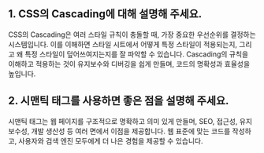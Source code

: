 ## 1. CSS의 Cascading에 대해 설명해 주세요.

CSS의 Cascading은 여러 스타일 규칙이 충돌할 때, 가장 중요한 우선순위를 결정하는 시스템입니다. 이를 이해하면 스타일 시트에서 어떻게 특정 스타일이 적용되는지, 그리고 왜 특정 스타일이 덮어쓰여지는지를 잘 파악할 수 있습니다. Cascading의 규칙을 이해하고 적용하는 것이 유지보수와 디버깅을 쉽게 만들며, 코드의 명확성과 효율성을 높입니다.

## 2. 시맨틱 태그를 사용하면 좋은 점을 설명해 주세요.

시맨틱 태그는 웹 페이지를 구조적으로 명확하고 의미 있게 만들며, SEO, 접근성, 유지보수성, 개발 생산성 등 여러 면에서 이점을 제공합니다. 웹 표준에 맞는 코드를 작성하고, 사용자와 검색 엔진 모두에게 더 나은 경험을 제공할 수 있습니다.
